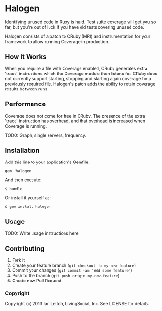 # Halogen

Identifying unused code in Ruby is hard. Test suite coverage will get you so far,
but you're out of luck if you have old tests covering unused code.

Halogen consists of a patch to CRuby (MRI) and instrumentation for your framework to
allow running Coverage in production.

## How it Works

When you require a file with Coverage enabled, CRuby generates extra 'trace'
instructions which the Coverage module then listens for. CRuby does not currently
support starting, stopping and starting again coverage for a previously required
file. Halogen's patch adds the ability to retain coverage results between runs.

## Performance

Coverage does not come for free in CRuby. The presence of the extra 'trace'
instruction has overhead, and that overhead is increased when Coverage is running.

TODO: Graph, single servers, frequency.

## Installation

Add this line to your application's Gemfile:

    gem 'halogen'

And then execute:

    $ bundle

Or install it yourself as:

    $ gem install halogen

## Usage

TODO: Write usage instructions here

## Contributing

1. Fork it
2. Create your feature branch (`git checkout -b my-new-feature`)
3. Commit your changes (`git commit -am 'Add some feature'`)
4. Push to the branch (`git push origin my-new-feature`)
5. Create new Pull Request

### Copyright

Copyright (c) 2013 Ian Leitch, LivingSocial, Inc. See LICENSE for details.
